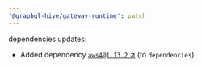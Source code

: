 ```yaml
---
'@graphql-hive/gateway-runtime': patch
---
```


dependencies updates: 

- Added dependency [`aws4@1.13.2` ↗︎](https://www.npmjs.com/package/aws4/v/1.13.2) (to `dependencies`)
